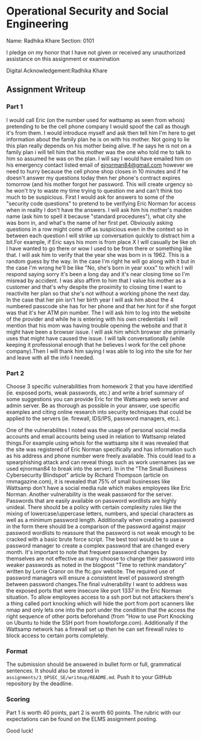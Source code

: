# Operational Security and Social Engineering
Name: Radhika Khare Section: 0101

I pledge on my honor that I have not given or received any unauthorized assistance on this assignment or examination

Digital Acknowledgement:Radhika Khare
## Assignment Writeup
### Part 1
I would call Eric (on the number used for wattsamp as seen from whois) pretending to be the cell phone company I would spoof the call as though it's from them. I would introduce myself and ask then tell him I'm here to get information about the family plan he is on with his mother. Not going to lie this plan really depends on his mother being alive. If he says he is not on a family plan i will tell him that his mother was the one who told me to talk to him so assumed he was on the plan. I will say I would have emailed him on his emergency contact listed email of ejnorman84@gmail.com however we need to hurry because the cell phone shop closes in 10 minutes and if he doesn't answer my questions today then her phone's contract expires tomorrow (and his mother forgot her password. This will create urgency so he won't try to waste my time trying to question me and can't think too much to be suspicious. First I would ask for answers to some of the "security code questions" to pretend to be verifying Eric Norman for access when in reality I don't have the answers. I will ask him his mother's maiden name (ask him to spell it because "standard procedures"), what city she was born in, and what's the name of her first pet. Obviously asking questions in a row might come off as suspicious even in the context so in between each question I will strike up conversation quickly to distract him a bit.For example, if Eric says his mom is from place X I will casually be like oh I have wanted to go there or wow I used to be from there or something like that. I will ask him to verify that the year she was born in is 1962. This is a random guess by the way. In the case I'm right he will go along with it but in the case I'm wrong he'll be like "No, she's born in year xxxx" to which I will respond saying sorry it's been a long day and it's near closing time so I'm misread by accident. I was also affirm to him that I value his mother as a customer and that's why despite the proximity to closing time I want to reactivite her plan so that she's not without a working phone the next day. In the case that her pin isn't her birth year I will ask him about the 4 numbered passcode she has for her phone and that her hint for if she forgot was that it's her ATM pin number. The I will ask him to log into the website of the provider and while he is entering with his own credentials I will mention that his mom was having trouble opening the website and that it might have been a browser issue. I will ask him which browser she primarily uses that might have caused the issue. I will talk conversationally (while keeping it professional enough that he believes I work for the cell phone company).Then I will thank him saying I was able to log into the site for her and leave with all the info I needed.
### Part 2

Choose 3 specific vulnerabilities from homework 2 that you have identified (ie. exposed ports, weak passwords, etc.) and write a brief summary of some suggestions you can provide Eric for the Wattsamp web server and admin server. Be as thorough as possible in your answer, use specific examples and citing online research into security techniques that could be applied to the servers (ie. firewall, IDS/IPS, password managers, etc.).

One of the vulnerabilites I noted was the usage of personal social media accounts and email accounts being used in relation to Wattsamp related things.For example using whois for the wattsamp site it was revealed that the site was registered of Eric Norman specifically and has information such as his address and phone number were freely available. This could lead to a spearphishing attack and can reveal things such as work usernames (as we used ejnorman84 to break into the server). In in the "The Small Business Cybersecurity Blindspot" article by Richard Thompson (article on rmmagazine.com), it is revealed that 75% of small businesses like Wattsamp don't have a social media rule which makes employees like Eric Norman. Another vulnerability is the weak password for the server. Passwords that are easily available on password wordlists are highly unideal. There should be a policy with certain complexity rules like the mixing of lowercase/uppercase letters, numbers, and special characters as well as a minimum password length. Additionally when creating a password in the form there should be a comparison of the password against major password wordlists to reassure that the password is not weak enough to be cracked with a basic brute force script. The best tool would be to use a password manager to create a complex password that are changed every month. It's important to note that frequent password changes by themselves are not effective as many choose to change their password into weaker passwords as noted in the blogpost "Time to rethink mandatory" written by Lorrie Cranor on the ftc.gov website. The required use of password managers will ensure a consistent level of password strength between password changes.The final vulnerability I want to address was the exposed ports that were insecure like port 1337 in the Eric Norman situation. To allow employees access to a ssh port but not attackers there's a thing called port knocking which will hide the port from port scanners like nmap and only lets one into the port under the condition that the access the right sequence of other ports beforehand (from "How to use Port Knocking on Ubuntu to hide the SSH port from howtoforge.com). Additionally if the Wattsamp network has a firewall set up then he can set firewall rules to block access to certain ports completely. 
### Format

The submission should be answered in bullet form or full, grammatical sentences. It should also be stored in `assignments/3_OPSEC_SE/writeup/README.md`. Push it to your GitHub repository by the deadline.

### Scoring

Part 1 is worth 40 points, part 2 is worth 60 points. The rubric with our expectations can be found on the ELMS assignment posting.

Good luck!
